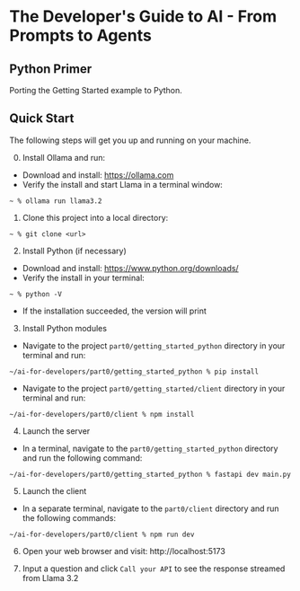 # The Developer's Guide to AI - From Prompts to Agents

## Python Primer

Porting the Getting Started example to Python.

## Quick Start

The following steps will get you up and running on your machine.

0. Install Ollama and run:

- Download and install: https://ollama.com
- Verify the install and start Llama in a terminal window:

```
~ % ollama run llama3.2
```

1. Clone this project into a local directory:

```
~ % git clone <url>
```

2. Install Python (if necessary)

- Download and install: https://www.python.org/downloads/
- Verify the install in your terminal:

```
~ % python -V
```

- If the installation succeeded, the version will print

3. Install Python modules

- Navigate to the project `part0/getting_started_python` directory in your terminal and run:

```
~/ai-for-developers/part0/getting_started_python % pip install
```

- Navigate to the project `part0/getting_started/client` directory in your terminal and run:

```
~/ai-for-developers/part0/client % npm install
```

4.  Launch the server

- In a terminal, navigate to the `part0/getting_started_python` directory and run the following command:

```
~/ai-for-developers/part0/getting_started_python % fastapi dev main.py
```

5.  Launch the client

- In a separate terminal, navigate to the `part0/client` directory and run the following commands:

```
~/ai-for-developers/part0/client % npm run dev
```

6. Open your web browser and visit: http://localhost:5173

7. Input a question and click `Call your API` to see the response streamed from Llama 3.2